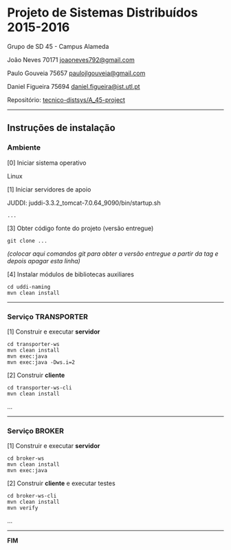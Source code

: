 # Projeto de Sistemas Distribuídos 2015-2016 #

Grupo de SD 45 - Campus Alameda

João Neves      70171   joaoneves792@gmail.com

Paulo Gouveia   75657   paulojlgouveia@gmail.com

Daniel Figueira 75694   daniel.figueira@ist.utl.pt


Repositório:
[tecnico-distsys/A_45-project](https://github.com/tecnico-distsys/A_45-project/)

-------------------------------------------------------------------------------

## Instruções de instalação 


### Ambiente

[0] Iniciar sistema operativo

Linux

[1] Iniciar servidores de apoio

JUDDI:
juddi-3.3.2_tomcat-7.0.64_9090/bin/startup.sh
```
...
```


[3] Obter código fonte do projeto (versão entregue)

```
git clone ... 
```
*(colocar aqui comandos git para obter a versão entregue a partir da tag e depois apagar esta linha)*


[4] Instalar módulos de bibliotecas auxiliares

```
cd uddi-naming
mvn clean install
```

-------------------------------------------------------------------------------

### Serviço TRANSPORTER

[1] Construir e executar **servidor**

```
cd transporter-ws
mvn clean install
mvn exec:java
mvn exec:java -Dws.i=2
```

[2] Construir **cliente**

```
cd transporter-ws-cli
mvn clean install
```

...


-------------------------------------------------------------------------------

### Serviço BROKER

[1] Construir e executar **servidor**

```
cd broker-ws
mvn clean install
mvn exec:java
```

[2] Construir **cliente** e executar testes

```
cd broker-ws-cli
mvn clean install
mvn verify
```

...

-------------------------------------------------------------------------------
**FIM**
